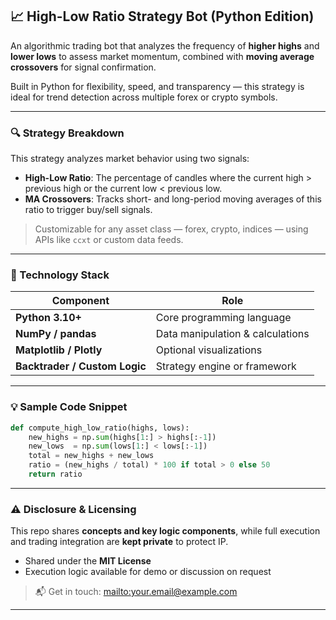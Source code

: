 ## 📈 High-Low Ratio Strategy Bot (Python Edition)

An algorithmic trading bot that analyzes the frequency of **higher highs** and **lower lows** to assess market momentum, combined with **moving average crossovers** for signal confirmation.

Built in Python for flexibility, speed, and transparency — this strategy is ideal for trend detection across multiple forex or crypto symbols.

---

### 🔍 Strategy Breakdown

This strategy analyzes market behavior using two signals:

- **High-Low Ratio**: The percentage of candles where the current high > previous high or the current low < previous low.
- **MA Crossovers**: Tracks short- and long-period moving averages of this ratio to trigger buy/sell signals.

> Customizable for any asset class — forex, crypto, indices — using APIs like `ccxt` or custom data feeds.

---

### 🧩 Technology Stack

| Component        | Role                                  |
|------------------|---------------------------------------|
| **Python 3.10+** | Core programming language              |
| **NumPy / pandas** | Data manipulation & calculations     |
| **Matplotlib / Plotly** | Optional visualizations         |
| **Backtrader / Custom Logic** | Strategy engine or framework |

---

### 💡 Sample Code Snippet

```python
def compute_high_low_ratio(highs, lows):
    new_highs = np.sum(highs[1:] > highs[:-1])
    new_lows  = np.sum(lows[1:] < lows[:-1])
    total = new_highs + new_lows
    ratio = (new_highs / total) * 100 if total > 0 else 50
    return ratio
```

---

### ⚠️ Disclosure & Licensing

This repo shares **concepts and key logic components**, while full execution and trading integration are **kept private** to protect IP.

- Shared under the **MIT License**
- Execution logic available for demo or discussion on request

> 📬 Get in touch: [mailto:your.email@example.com](mailto:judeekene@gmail.com)

---
